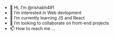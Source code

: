 - 👋 Hi, I’m @rishabh491
- 👀 I’m interested in Web devlopment
- 🌱 I’m currently learning JS and React
- 💞️ I’m looking to collaborate on front-end projects
- 📫 How to reach me ...

<!---
rishabh491/rishabh491 is a ✨ special ✨ repository because its `README.md` (this file) appears on your GitHub profile.
You can click the Preview link to take a look at your changes.
--->
